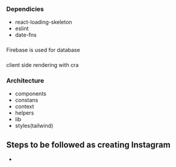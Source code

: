 ### Dependicies
* react-loading-skeleton 
* eslint
* date-fns

### 
  Firebase is used for database

 ###
client side rendering with cra

### Architecture 
 * components
* constans
* context
* helpers
* lib 
* styles(tailwind)


## Steps to be followed as creating  Instagram

-
